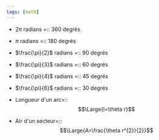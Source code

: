 ```yaml
---
tags: [math] 
---
```


- $2\pi$ radians =:: 360 degrés
<!--SR:!2023-11-03,19,270-->
- $\pi$ radians =:: 180 degrés
<!--SR:!2024-02-10,128,310-->
- $\frac{\pi}{2}$ radians =:: 90 degrés
<!--SR:!2023-12-27,57,270-->
- $\frac{\pi}{3}$ radians =:: 60 degrés
<!--SR:!2023-11-20,55,270-->
- $\frac{\pi}{4}$ radians =:: 45 degrés
<!--SR:!2023-12-24,56,250-->
- $\frac{\pi}{6}$ radians =:: 30 degrés
<!--SR:!2024-01-19,103,290-->

- Longueur d'un arc=::$$\Large{l=\theta r}$$
<!--SR:!2024-01-16,100,290-->
- Air d'un secteur=::$$\Large{A=\frac{\theta r^{2}}{2}}$$
<!--SR:!2023-11-01,28,270-->